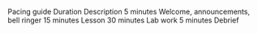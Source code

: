 Pacing guide
Duration
Description
5 minutes
Welcome, announcements, bell ringer
15 minutes
Lesson
30 minutes
Lab work
5 minutes
Debrief

